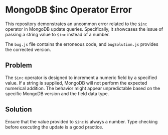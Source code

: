 # MongoDB $inc Operator Error

This repository demonstrates an uncommon error related to the `$inc` operator in MongoDB update queries.  Specifically, it showcases the issue of passing a string value to `$inc` instead of a number.

The `bug.js` file contains the erroneous code, and `bugSolution.js` provides the corrected version.

## Problem

The `$inc` operator is designed to increment a numeric field by a specified value.  If a string is supplied, MongoDB will not perform the expected numerical addition. The behavior might appear unpredictable based on the specific MongoDB version and the field data type.

## Solution

Ensure that the value provided to `$inc` is always a number.  Type checking before executing the update is a good practice.
